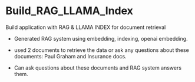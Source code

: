# Build_RAG_LLAMA_Index
Build application with RAG &amp; LLAMA INDEX for document retrieval


- Generated RAG system using embedding, indexing, openai embedding.

  
- used 2 documents to retrieve the data or ask any questions about these documents: Paul Graham and Insurance docs.
  
- Can ask questions about these documents and RAG system answers them. 

